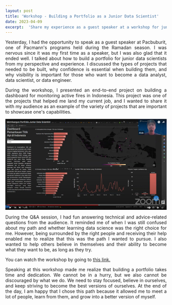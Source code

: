 ```yaml
---
layout: post
title: 'Workshop - Building a Portfolio as a Junior Data Scientist'
date: 2023-04-09
excerpt:  'Share my experience as a guest speaker at a workshop for junior data scientists'
---
```


<style>
    img {
        display: block;
        margin: 0 auto;
        max-width: 100%;
        height: auto;
    }
    
    p {
        text-align: justify;
    }
</style>


Yesterday, I had the opportunity to speak as a guest speaker at Pacbuburit, one of Pacmann's programs held during the Ramadan season. I was nervous since it was my first time as a speaker, but I was also glad that it ended well. I talked about how to build a portfolio for junior data scientists from my perspective and experience. I discussed the types of projects that needed to be built, why confidence is essential when building them, and why visibility is important for those who want to become a data analyst, data scientist, or data engineer.

During the workshop, I presented an end-to-end project on building a dashboard for monitoring active fires in Indonesia. This project was one of the projects that helped me land my current job, and I wanted to share it with my audience as an example of the variety of projects that are important to showcase one's capabilities.

<img src="assets/images/screencapture.jfif" alt="screencapture">

During the Q&A session, I had fun answering technical and advice-related questions from the audience. It reminded me of when I was still confused about my path and whether learning data science was the right choice for me. However, being surrounded by the right people and receiving their help enabled me to realize that this was the path I wanted to pursue. I also wanted to help others believe in themselves and their ability to become what they want to be, as long as they try.

<p>You can watch the workshop by going to <a href='https://www.youtube.com/watch?v=lAtv5f2kgcE'>this link.</a></p>

Speaking at this workshop made me realize that building a portfolio takes time and dedication. We cannot be in a hurry, but we also cannot be discouraged by what we do. We need to stay focused, believe in ourselves, and keep striving to become the best versions of ourselves. At the end of the day, I am happy that I chose this path because it allowed me to meet a lot of people, learn from them, and grow into a better version of myself.